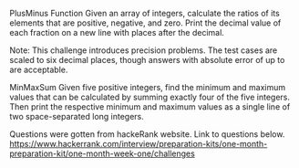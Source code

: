 PlusMinus Function
Given an array of integers, calculate the ratios of its elements that are positive, negative, and zero. Print the decimal value of each fraction on a new line with  places after the decimal.

Note: This challenge introduces precision problems. The test cases are scaled to six decimal places, though answers with absolute error of up to  are acceptable.

MinMaxSum
Given five positive integers, find the minimum and maximum values that can be calculated by summing exactly four of the five integers. Then print the respective minimum and maximum values as a single line of two space-separated long integers.


Questions were gotten from hackeRank website. Link to questions below.
https://www.hackerrank.com/interview/preparation-kits/one-month-preparation-kit/one-month-week-one/challenges